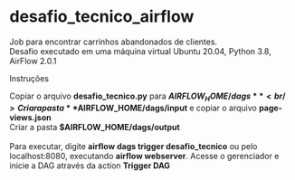 # desafio_tecnico_airflow

Job para encontrar carrinhos abandonados de clientes.<br />
Desafio executado em uma máquina virtual Ubuntu 20.04, Python 3.8, AirFlow 2.0.1<br />

Instruções<br />

Copiar o arquivo **desafio_tecnico.py** para **$AIRFLOW_HOME/dags**<br />
Criar a pasta **$AIRFLOW_HOME/dags/input** e copiar o arquivo **page-views.json**<br />
Criar a pasta **$AIRFLOW_HOME/dags/output**<br />
<br />
Para executar, digite **airflow dags trigger desafio_tecnico** ou pelo localhost:8080, executando **airflow webserver**. Acesse o gerenciador e inicie a DAG através da action **Trigger DAG**


